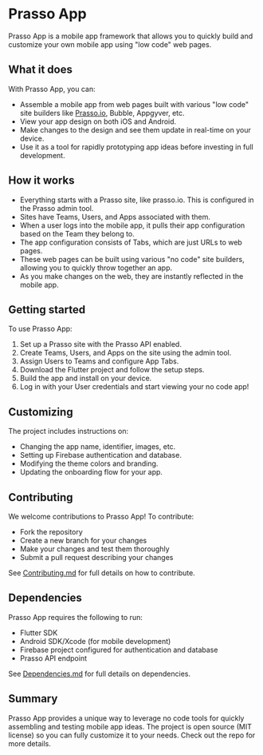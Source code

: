 
# Prasso App

Prasso App is a mobile app framework that allows you to quickly build and customize your own mobile app using "low code" web pages.

## What it does

With Prasso App, you can:

- Assemble a mobile app from web pages built with various "low code" site builders like [Prasso.io](https://prasso.io), Bubble, Appgyver, etc.
- View your app design on both iOS and Android.   
- Make changes to the design and see them update in real-time on your device.
- Use it as a tool for rapidly prototyping app ideas before investing in full development.

## How it works

- Everything starts with a Prasso site, like prasso.io. This is configured in the Prasso admin tool.
- Sites have Teams, Users, and Apps associated with them.   
- When a user logs into the mobile app, it pulls their app configuration based on the Team they belong to.
- The app configuration consists of Tabs, which are just URLs to web pages.
- These web pages can be built using various "no code" site builders, allowing you to quickly throw together an app.
- As you make changes on the web, they are instantly reflected in the mobile app.

## Getting started

To use Prasso App:

1. Set up a Prasso site with the Prasso API enabled.
2. Create Teams, Users, and Apps on the site using the admin tool.   
3. Assign Users to Teams and configure App Tabs.
4. Download the Flutter project and follow the setup steps.
5. Build the app and install on your device.   
6. Log in with your User credentials and start viewing your no code app!

## Customizing

The project includes instructions on:

- Changing the app name, identifier, images, etc.
- Setting up Firebase authentication and database.  
- Modifying the theme colors and branding.
- Updating the onboarding flow for your app.

## Contributing

We welcome contributions to Prasso App! To contribute:

- Fork the repository
- Create a new branch for your changes
- Make your changes and test them thoroughly
- Submit a pull request describing your changes

See [Contributing.md](Contributing.md) for full details on how to contribute.

## Dependencies

Prasso App requires the following to run:

- Flutter SDK
- Android SDK/Xcode (for mobile development)
- Firebase project configured for authentication and database
- Prasso API endpoint

See [Dependencies.md](Dependencies.md) for full details on dependencies.

## Summary

Prasso App provides a unique way to leverage no code tools for quickly assembling and testing mobile app ideas. The project is open source (MIT license) so you can fully customize it to your needs. Check out the repo for more details.
